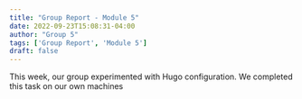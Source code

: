 ```yaml
---
title: "Group Report - Module 5"
date: 2022-09-23T15:08:31-04:00
author: "Group 5"
tags: ['Group Report', 'Module 5']
draft: false
---
```


This week, our group experimented with Hugo configuration. We completed this task on our own machines